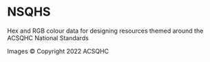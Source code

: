 # NSQHS
Hex and RGB colour data for designing resources themed around the ACSQHC National Standards

Images © Copyright 2022 ACSQHC
